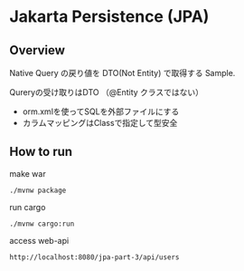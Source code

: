 # Jakarta Persistence (JPA)

## Overview

Native Query の戻り値を DTO(Not Entity) で取得する Sample. 

Qureryの受け取りはDTO （@Entity クラスではない）  
* orm.xmlを使ってSQLを外部ファイルにする
* カラムマッピングはClassで指定して型安全

## How to run

make war

```
./mvnw package
```


run cargo

```
./mvnw cargo:run
```


access web-api

```
http://localhost:8080/jpa-part-3/api/users
```